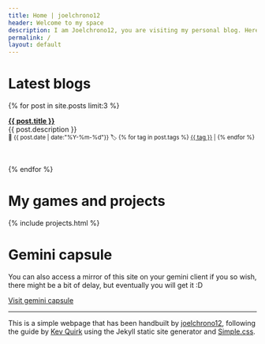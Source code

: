 ```yaml
---
title: Home | joelchrono12
header: Welcome to my space
description: I am Joelchrono12, you are visiting my personal blog. Here you can see some of my thoughts and ramblings about tech, gaming and my hobbies. I hope you enjoy your visit!
permalink: /
layout: default
---
```


# Latest blogs

{% for post in site.posts limit:3 %}
<p><strong><a href="{{ post.url }}"> {{ post.title }}</a></strong><br>
{{ post.description }}<br>
<small>
📅  {{ post.date | date:"%Y-%m-%d"}}
 🏷️
{% for tag in post.tags %}
 <a href="/tags/{{ tag }}">{{ tag }}</a> |
{% endfor %}
</small>

<br></p>
{% endfor %} 




# My games and projects

{% include projects.html %}



# Gemini capsule
You can also access a mirror of this site on your gemini client if you so wish, there might be a bit of delay, but eventually you will get it :D

<a href="gemini://gemlog.blue/users/joelchrono12/1612572527.gmi" class="button">Visit gemini capsule</a>


---

This is a simple webpage that has been handbuilt by [joelchrono12](/contact), following the guide by [Kev Quirk](https://kevq.uk) using the Jekyll static site generator and [Simple.css](https://simplecss.org).
